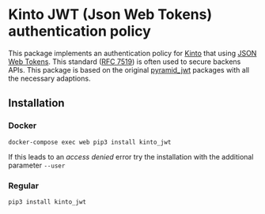 # Kinto JWT (Json Web Tokens) authentication policy
This package implements an authentication policy for [Kinto](https://github.com/Kinto/kinto) that using [JSON Web Tokens](https://jwt.io). This standard ([RFC 7519](https://tools.ietf.org/html/rfc7519)) is often used to secure backens APIs. This package is based on the original [pyramid_jwt](https://github.com/wichert/pyramid_jwt) packages with all the necessary adaptions.

## Installation
### Docker
```
docker-compose exec web pip3 install kinto_jwt
```
If this leads to an _access denied_ error try the installation with the additional parameter `--user`

### Regular
```
pip3 install kinto_jwt
```
